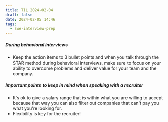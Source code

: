 ```yaml
---
title: TIL 2024-02-04
draft: false
date: 2024-02-05 14:46
tags:
  - swe-interview-prep
---
```

##### During behavioral interviews
- Keep the action items to 3 bullet points and when you talk through the STAR method during behavioral interviews, make sure to focus on your ability to overcome problems and deliver value for your team and the company. 

##### Important points to keep in mind when speaking with a recruiter
- It's ok to give a salary range that is within what you are willing to accept because that way you can also filter out companies that can't pay you what you're looking for. 
- Flexibility is key for the recruiter!



